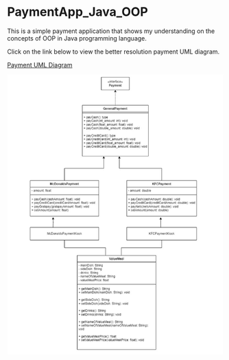 # PaymentApp_Java_OOP
This is a simple payment application that shows my understanding on the concepts of OOP in Java programming language.

Click on the link below to view the better resolution payment UML diagram.

[Payment UML Diagram](Payment_UML_Diagram.pdf)

![Payment UML Diagram](Payment_UML_Diagram.jpg)

